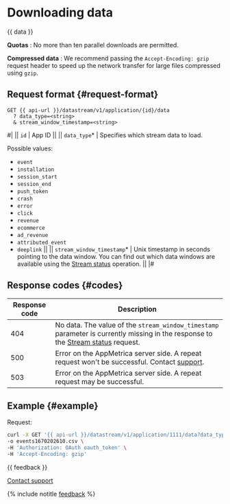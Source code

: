 # Downloading data

{{ data }}

**Quotas**
:   No more than ten parallel downloads are permitted.

**Compressed data**
:   We recommend passing the `Accept-Encoding: gzip` request header to speed up the network transfer for large files compressed using `gzip`.

## Request format {#request-format}

```
GET {{ api-url }}/datastream/v1/application/{id}/data
  ? data_type=<string>
  & stream_window_timestamp=<string>
```
#|
|| `id` | App ID ||
|| `data_type`* | Specifies which stream data to load.

Possible values:
- `event`
- `installation`
- `session_start`
- `session_end`
- `push_token`
- `crash`
- `error`
- `click`
- `revenue`
- `ecommerce`
- `ad_revenue`
- `attributed_event`
- `deeplink`
   ||
   || `stream_window_timestamp`* | Unix timestamp in seconds pointing to the data window. You can find out which data windows are available using the [Stream status](status.md) operation. ||
   |#

## Response codes {#codes}

| Response code | Description |
| ----- | ----- |
| 404 | No data. The value of the `stream_window_timestamp` parameter is currently missing in the response to the [Stream status](status.md) request. |
| 500 | Error on the AppMetrica server side. A repeat request won't be successful. Contact [support](../../../troubleshooting/feedback-new.md). |
| 503 | Error on the AppMetrica server side. A repeat request may be successful. |

## Example {#example}

Request:

```bash translate=no
curl -X GET '{{ api-url }}/datastream/v1/application/1111/data?data_type=event&stream_window_timestamp=1670202610' \
-o events1670202610.csv \
-H 'Authorization: OAuth oauth_token' \
-H 'Accept-Encoding: gzip'
```

{{ feedback }}

<a href="../../../troubleshooting/feedback-new.html">
  <span class="button">Contact support</span>
</a>

{% include notitle [feedback](../../../_includes/feedback-button.md) %}
